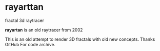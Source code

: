 # rayarttan
fractal 3d raytracer

**rayartan** is an old raytracer from 2002

This is an old attempt to render 3D fractals with old new concepts.
Thanks GitHub For code archive.

